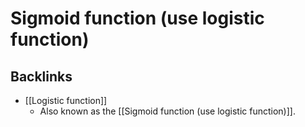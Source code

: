 # Sigmoid function (use logistic function)

## Backlinks
* [[Logistic function]]
	* Also known as the [[Sigmoid function (use logistic function)]].

<!-- {BearID:06614AE2-A1FE-4474-8DEF-4B0A97E0A9F2-43256-0000017E4C11F688} -->
